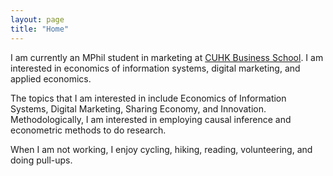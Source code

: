 ```yaml
---
layout: page
title: "Home"
---
```




I am currently an MPhil student in marketing at [CUHK Business School](https://www.bschool.cuhk.edu.hk/). I am interested in economics of information systems, digital marketing, and applied economics.

The topics that I am interested in include Economics of Information Systems, Digital Marketing, Sharing Economy, and Innovation. Methodologically, I am interested in employing causal inference and econometric methods to do research.

When I am not working, I enjoy cycling, hiking, reading, volunteering, and doing pull-ups.
